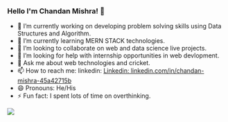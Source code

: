 ### Hello I'm Chandan Mishra! 👋

- 🔭 I’m currently working on developing problem solving skills using Data Structures and Algorithm.
- 🌱 I’m currently learning MERN STACK technologies.
- 👯 I’m looking to collaborate on web and data science live projects.
- 🤔 I’m looking for help with internship opportunities in web devlopment.
- 💬 Ask me about web technologies and cricket.
- 📫 How to reach me: linkedin: [Linkedin: linkedin.com/in/chandan-mishra-45a42715b](https://www.linkedin.com/in/chandan-mishra-45a42715b)
- 😄 Pronouns: He/His
- ⚡ Fun fact: I spent lots of time on overthinking.


<img src = "https://github-readme-stats.vercel.app/api?username=Gmishra2000&&show_icons=true&title_color=ffffff&icon_color=bb2acf&text_color=daf7dc&bg_color=191919">

